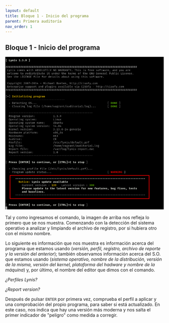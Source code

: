 ```yaml
---
layout: default
title: Bloque 1 - Inicio del programa
parent: Primera auditoría
nav_order: 1
---
```


## Bloque 1 - Inicio del programa

<img src="../../img/04.png" />

Tal y como ingresamos el comando, la imagen de arriba nos refleja lo primero que se nos muestra. Comenzando con la detección del sistema operativo a analizar y limpiando el archivo de registro, por si hubiera otro con el mismo nombre.

Lo siguiente es información que nos muestra es información acerca del programa que estamos usando (*versión, perfil, registro, archivo de reporte y la versión del anterior*); también observamos información acerca del S.O. que estamos usando (*sistema operativo, nombre de la distribución, versión de la misma, versión del kernel, plataforma del hadware y nombre de la máquina*) y, por último, el nombre del editor que dimos con el comando.

*¿Perfiles Lynis?*

*¿Report version?*

Después de pulsar `ENTER` por primera vez, comprueba el perfil a aplicar y una comprobación del propio programa, para saber si está actualizado. En este caso, nos indica que hay una versión más moderna y nos salta el primer indicador de "peligro" como medida a corregir.